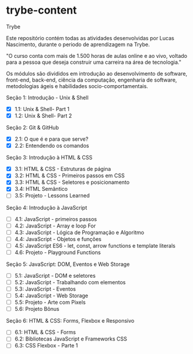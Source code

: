 # trybe-content
Trybe

Este repositório contém todas as atividades desenvolvidas por Lucas Nascimento, durante o periodo de aprendizagem na Trybe.

"O curso conta com mais de 1.500 horas de aulas online e ao vivo, voltado para a pessoa que deseja construir uma carreira na área de tecnologia."

Os módulos são divididos em introdução ao desenvolvimento de software, front-end, back-end, ciência da computação, engenharia de software, metodologias ágeis e habilidades socio-comportamentais.

Seção 1: Introdução - Unix & Shell

- [x] 1.1: Unix & Shell- Part 1
- [x] 1.2: Unix & Shell- Part 2

Seção 2: Git & GitHub

- [x] 2.1: O que é e para que serve?
- [x] 2.2: Entendendo os comandos

Seção 3: Introdução à HTML & CSS

- [x] 3.1: HTML & CSS - Estruturas de página
- [x] 3.2: HTML & CSS - Primeiros passos em CSS
- [x] 3.3: HTML & CSS - Seletores e posicionamento
- [x] 3.4: HTML Semântico
- [ ] 3.5: Projeto - Lessons Learned

Seção 4: Introdução à JavaScript

- [ ] 4.1: JavaScript - primeiros passos
- [ ] 4.2: JavaScript - Array e loop For
- [ ] 4.3: JavaScript - Lógica de Programação e Algoritmo
- [ ] 4.4: JavaScript - Objetos e funções
- [ ] 4.5: JavaScript ES6 - let, const, arrow functions e template literals
- [ ] 4.6: Projeto - Playground Functions

Seção 5: JavaScript: DOM, Eventos e Web Storage

- [ ] 5.1: JavaScript - DOM e seletores
- [ ] 5.2: JavaScript - Trabalhando com elementos
- [ ] 5.3: JavaScript - Eventos
- [ ] 5.4: JavaScript - Web Storage
- [ ] 5.5: Projeto - Arte com Pixels
- [ ] 5.6: Projeto Bônus

Seção 6: HTML & CSS: Forms, Flexbox e Responsivo

- [ ] 6.1: HTML & CSS - Forms
- [ ] 6.2: Bibliotecas JavaScript e Frameworks CSS
- [ ] 6.3: CSS Flexbox - Parte 1
